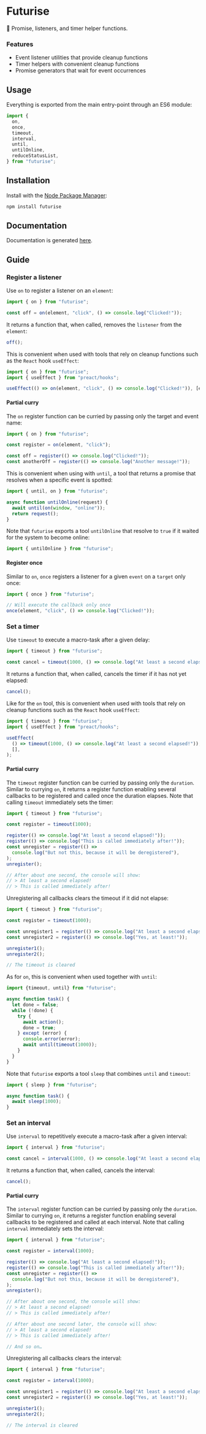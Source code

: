 # Futurise

🔮 Promise, listeners, and timer helper functions.

### Features

- Event listener utilities that provide cleanup functions
- Timer helpers with convenient cleanup functions
- Promise generators that wait for event occurrences

## Usage

Everything is exported from the main entry-point through an ES6 module:

```js
import {
  on,
  once,
  timeout,
  interval,
  until,
  untilOnline,
  reduceStatusList,
} from "futurise";
```

## Installation

Install with the [Node Package Manager](https://www.npmjs.com/package/futurise):

```bash
npm install futurise
```

## Documentation

Documentation is generated [here](doc/README.md).

## Guide

### Register a listener

Use `on` to register a listener on an `element`:

```typescript
import { on } from "futurise";

const off = on(element, "click", () => console.log("Clicked!"));
```

It returns a function that, when called, removes the `listener` from the `element`:

```typescript
off();
```

This is convenient when used with tools that rely on cleanup functions such as the `React` hook `useEffect`:

```typescript
import { on } from "futurise";
import { useEffect } from "preact/hooks";

useEffect(() => on(element, "click", () => console.log("Clicked!")), [element]);
```

#### Partial curry

The `on` register function can be curried by passing only the target and event name:

```typescript
import { on } from "futurise";

const register = on(element, "click");

const off = register(() => console.log("Clicked!"));
const anotherOff = register(() => console.log("Another message!"));
```

This is convenient when using with `until`, a tool that returns a promise that resolves when a specific event is spotted:

```typescript
import { until, on } from "futurise";

async function untilOnline(request) {
  await until(on(window, "online"));
  return request();
}
```

Note that `futurise` exports a tool `untilOnline` that resolve to `true` if it waited for the system to become online:

```typescript
import { untilOnline } from "futurise";
```

#### Register once

Similar to `on`, `once` registers a listener for a given `event` on a `target` only once:

```typescript
import { once } from "futurise";

// Will execute the callback only once
once(element, "click", () => console.log("Clicked!"));
```

### Set a timer

Use `timeout` to execute a macro-task after a given delay:

```typescript
import { timeout } from "futurise";

const cancel = timeout(1000, () => console.log("At least a second elapsed!"));
```

It returns a function that, when called, cancels the timer if it has not yet elapsed:

```typescript
cancel();
```

Like for the `on` tool, this is convenient when used with tools that rely on cleanup functions such as the `React` hook `useEffect`:

```typescript
import { timeout } from "futurise";
import { useEffect } from "preact/hooks";

useEffect(
  () => timeout(1000, () => console.log("At least a second elapsed!")),
  [],
);
```

#### Partial curry

The `timeout` register function can be curried by passing only the `duration`. Similar to currying `on`, it returns a register function enabling several callbacks to be registered and called once the duration elapses. Note that calling `timeout` immediately sets the timer:

```typescript
import { timeout } from "futurise";

const register = timeout(1000);

register(() => console.log("At least a second elapsed!"));
register(() => console.log("This is called immediately after!"));
const unregister = register(() =>
  console.log("But not this, because it will be deregistered"),
);
unregister();

// After about one second, the console will show:
// > At least a second elapsed!
// > This is called immediately after!
```

Unregistering all callbacks clears the timeout if it did not elapse:

```typescript
import { timeout } from "futurise";

const register = timeout(1000);

const unregister1 = register(() => console.log("At least a second elapsed!"));
const unregister2 = register(() => console.log("Yes, at least!"));

unregister1();
unregister2();

// The timeout is cleared
```

As for `on`, this is convenient when used together with `until`:

```typescript
import {timeout, until} from "futurise";

async function task() {
  let done = false;
  while (!done) {
    try {
      await action();
      done = true;
    } except (error) {
      console.error(error);
      await until(timeout(1000));
    }
  }
}
```

Note that `futurise` exports a tool `sleep` that combines `until` and `timeout`:

```typescript
import { sleep } from "futurise";

async function task() {
  await sleep(1000);
}
```

### Set an interval

Use `interval` to repetitively execute a macro-task after a given interval:

```typescript
import { interval } from "futurise";

const cancel = interval(1000, () => console.log("At least a second elapsed!"));
```

It returns a function that, when called, cancels the interval:

```typescript
cancel();
```

#### Partial curry

The `interval` register function can be curried by passing only the `duration`. Similar to currying `on`, it returns a register function enabling several callbacks to be registered and called at each interval. Note that calling `interval` immediately sets the interval:

```typescript
import { interval } from "futurise";

const register = interval(1000);

register(() => console.log("At least a second elapsed!"));
register(() => console.log("This is called immediately after!"));
const unregister = register(() =>
  console.log("But not this, because it will be deregistered"),
);
unregister();

// After about one second, the console will show:
// > At least a second elapsed!
// > This is called immediately after!

// After about one second later, the console will show:
// > At least a second elapsed!
// > This is called immediately after!

// And so on…
```

Unregistering all callbacks clears the interval:

```typescript
import { interval } from "futurise";

const register = interval(1000);

const unregister1 = register(() => console.log("At least a second elapsed!"));
const unregister2 = register(() => console.log("Yes, at least!"));

unregister1();
unregister2();

// The interval is cleared
```
